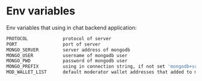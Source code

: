 # Env variables
Env variables that using in chat backend application:

```sh
PROTOCOL             protocol of server     
PORT                 port of server
MONGO_SERVER         server address of mongodb
MONGO_USER           username of mongodb user
MONGO_PWD            password of mongodb user
MONGO_PREFIX         using in connection string, if not set 'mongodb+srv' is using in app (for connecting cloud)
MOD_WALLET_LIST      default moderator wallet addresses that added to mongo at initial script (initMongo.js)
```

